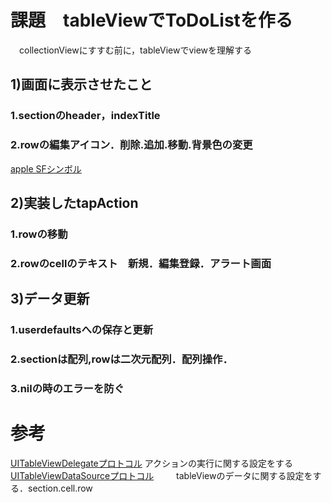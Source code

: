 # 課題　tableViewでToDoListを作る
　collectionViewにすすむ前に，tableViewでviewを理解する
  
## 1)画面に表示させたこと
### 1.sectionのheader，indexTitle
### 2.rowの編集アイコン．削除.追加.移動.背景色の変更
[apple SFシンボル](https://developer.apple.com/design/human-interface-guidelines/sf-symbols/overview/)
  
## 2)実装したtapAction
### 1.rowの移動
### 2.rowのcellのテキスト　新規．編集登録．アラート画面
  
## 3)データ更新
### 1.userdefaultsへの保存と更新
### 2.sectionは配列,rowは二次元配列．配列操作．
### 3.nilの時のエラーを防ぐ


# 参考
[UITableViewDelegateプロトコル](https://secondflush2.blog.fc2.com/blog-entry-951.html)
アクションの実行に関する設定をする
　　
[UITableViewDataSourceプロトコル](https://secondflush2.blog.fc2.com/blog-entry-952.html)
　　
tableViewのデータに関する設定をする．section.cell.row
